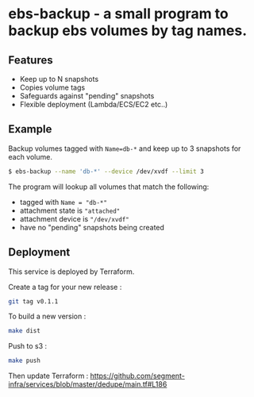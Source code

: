 # ebs-backup - a small program to backup ebs volumes by tag names.

## Features

- Keep up to N snapshots
- Copies volume tags
- Safeguards against "pending" snapshots
- Flexible deployment (Lambda/ECS/EC2 etc..)

## Example

Backup volumes tagged with `Name=db-*` and keep up to 3 snapshots for each volume.

```bash
$ ebs-backup --name 'db-*' --device /dev/xvdf --limit 3
```

The program will lookup all volumes that match the following:

- tagged with `Name = "db-*"`
- attachment state is `"attached"`
- attachment device is `"/dev/xvdf"`
- have no "pending" snapshots being created

## Deployment

This service is deployed by Terraform.

Create a tag for your new release :

```bash
git tag v0.1.1
```

To build a new version :

```bash
make dist
```

Push to s3 :

```bash
make push
```

Then update Terraform : https://github.com/segment-infra/services/blob/master/dedupe/main.tf#L186
